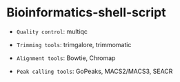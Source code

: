 # Bioinformatics-shell-script

- `Quality control`: multiqc

- `Trimming tools`: trimgalore, trimmomatic
  
- `Alignment tools`: Bowtie, Chromap
  
- `Peak calling tools`: GoPeaks, MACS2/MACS3, SEACR

